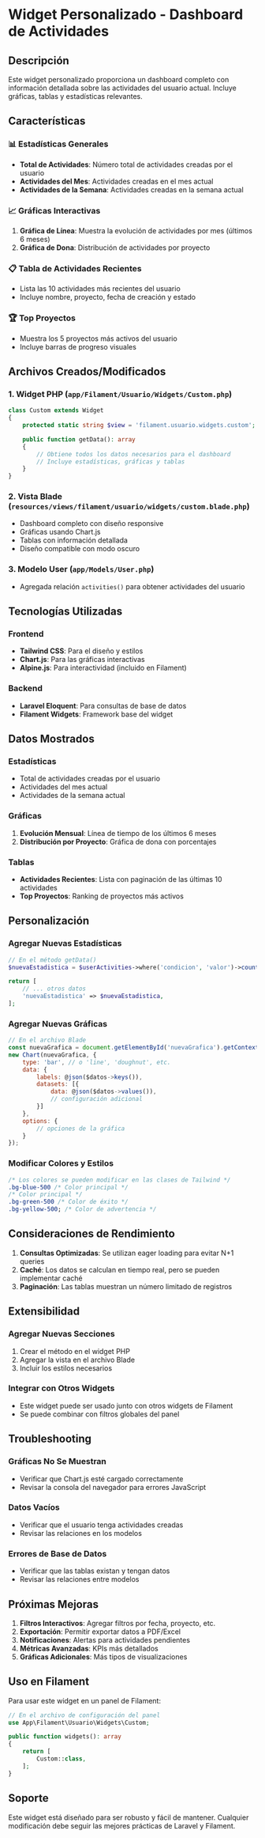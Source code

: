 # Widget Personalizado - Dashboard de Actividades

## Descripción

Este widget personalizado proporciona un dashboard completo con información detallada sobre las actividades del usuario actual. Incluye gráficas, tablas y estadísticas relevantes.

## Características

### 📊 Estadísticas Generales

-   **Total de Actividades**: Número total de actividades creadas por el usuario
-   **Actividades del Mes**: Actividades creadas en el mes actual
-   **Actividades de la Semana**: Actividades creadas en la semana actual

### 📈 Gráficas Interactivas

1. **Gráfica de Línea**: Muestra la evolución de actividades por mes (últimos 6 meses)
2. **Gráfica de Dona**: Distribución de actividades por proyecto

### 📋 Tabla de Actividades Recientes

-   Lista las 10 actividades más recientes del usuario
-   Incluye nombre, proyecto, fecha de creación y estado

### 🏆 Top Proyectos

-   Muestra los 5 proyectos más activos del usuario
-   Incluye barras de progreso visuales

## Archivos Creados/Modificados

### 1. Widget PHP (`app/Filament/Usuario/Widgets/Custom.php`)

```php
class Custom extends Widget
{
    protected static string $view = 'filament.usuario.widgets.custom';

    public function getData(): array
    {
        // Obtiene todos los datos necesarios para el dashboard
        // Incluye estadísticas, gráficas y tablas
    }
}
```

### 2. Vista Blade (`resources/views/filament/usuario/widgets/custom.blade.php`)

-   Dashboard completo con diseño responsive
-   Gráficas usando Chart.js
-   Tablas con información detallada
-   Diseño compatible con modo oscuro

### 3. Modelo User (`app/Models/User.php`)

-   Agregada relación `activities()` para obtener actividades del usuario

## Tecnologías Utilizadas

### Frontend

-   **Tailwind CSS**: Para el diseño y estilos
-   **Chart.js**: Para las gráficas interactivas
-   **Alpine.js**: Para interactividad (incluido en Filament)

### Backend

-   **Laravel Eloquent**: Para consultas de base de datos
-   **Filament Widgets**: Framework base del widget

## Datos Mostrados

### Estadísticas

-   Total de actividades creadas por el usuario
-   Actividades del mes actual
-   Actividades de la semana actual

### Gráficas

1. **Evolución Mensual**: Línea de tiempo de los últimos 6 meses
2. **Distribución por Proyecto**: Gráfica de dona con porcentajes

### Tablas

-   **Actividades Recientes**: Lista con paginación de las últimas 10 actividades
-   **Top Proyectos**: Ranking de proyectos más activos

## Personalización

### Agregar Nuevas Estadísticas

```php
// En el método getData()
$nuevaEstadistica = $userActivities->where('condicion', 'valor')->count();

return [
    // ... otros datos
    'nuevaEstadistica' => $nuevaEstadistica,
];
```

### Agregar Nuevas Gráficas

```javascript
// En el archivo Blade
const nuevaGrafica = document.getElementById('nuevaGrafica').getContext('2d');
new Chart(nuevaGrafica, {
    type: 'bar', // o 'line', 'doughnut', etc.
    data: {
        labels: @json($datos->keys()),
        datasets: [{
            data: @json($datos->values()),
            // configuración adicional
        }]
    },
    options: {
        // opciones de la gráfica
    }
});
```

### Modificar Colores y Estilos

```css
/* Los colores se pueden modificar en las clases de Tailwind */
.bg-blue-500 /* Color principal */
/* Color principal */
.bg-green-500 /* Color de éxito */
.bg-yellow-500; /* Color de advertencia */
```

## Consideraciones de Rendimiento

1. **Consultas Optimizadas**: Se utilizan eager loading para evitar N+1 queries
2. **Caché**: Los datos se calculan en tiempo real, pero se pueden implementar caché
3. **Paginación**: Las tablas muestran un número limitado de registros

## Extensibilidad

### Agregar Nuevas Secciones

1. Crear el método en el widget PHP
2. Agregar la vista en el archivo Blade
3. Incluir los estilos necesarios

### Integrar con Otros Widgets

-   Este widget puede ser usado junto con otros widgets de Filament
-   Se puede combinar con filtros globales del panel

## Troubleshooting

### Gráficas No Se Muestran

-   Verificar que Chart.js esté cargado correctamente
-   Revisar la consola del navegador para errores JavaScript

### Datos Vacíos

-   Verificar que el usuario tenga actividades creadas
-   Revisar las relaciones en los modelos

### Errores de Base de Datos

-   Verificar que las tablas existan y tengan datos
-   Revisar las relaciones entre modelos

## Próximas Mejoras

1. **Filtros Interactivos**: Agregar filtros por fecha, proyecto, etc.
2. **Exportación**: Permitir exportar datos a PDF/Excel
3. **Notificaciones**: Alertas para actividades pendientes
4. **Métricas Avanzadas**: KPIs más detallados
5. **Gráficas Adicionales**: Más tipos de visualizaciones

## Uso en Filament

Para usar este widget en un panel de Filament:

```php
// En el archivo de configuración del panel
use App\Filament\Usuario\Widgets\Custom;

public function widgets(): array
{
    return [
        Custom::class,
    ];
}
```

## Soporte

Este widget está diseñado para ser robusto y fácil de mantener. Cualquier modificación debe seguir las mejores prácticas de Laravel y Filament.
